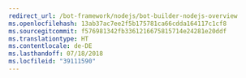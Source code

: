 ```yaml
---
redirect_url: /bot-framework/nodejs/bot-builder-nodejs-overview
ms.openlocfilehash: 13ab37ac7ee2f5b175781ca66cdda164117c1cf8
ms.sourcegitcommit: f576981342fb3361216675815714e24281e20ddf
ms.translationtype: HT
ms.contentlocale: de-DE
ms.lasthandoff: 07/18/2018
ms.locfileid: "39111590"
---
```

